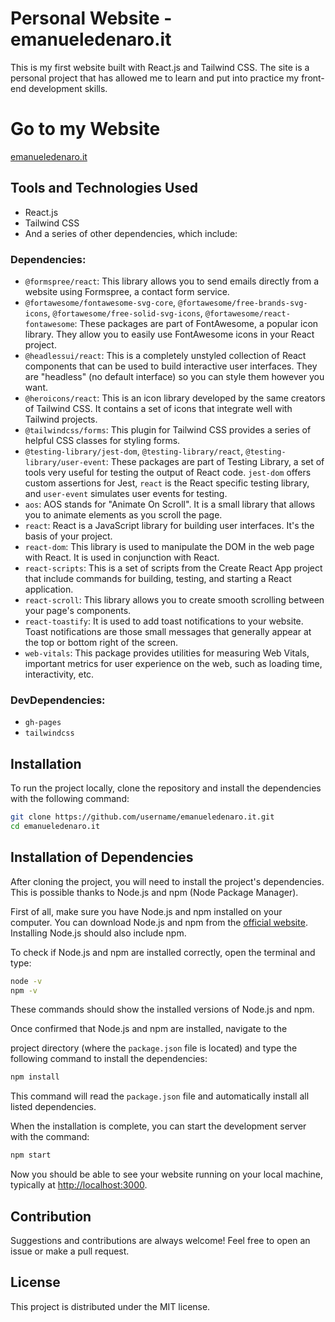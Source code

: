# Personal Website - emanueledenaro.it

This is my first website built with React.js and Tailwind CSS. The site is a personal project that has allowed me to learn and put into practice my front-end development skills.

# Go to my Website
[emanueledenaro.it](https://seriumtw.github.io/emanueledenaro.it/)

## Tools and Technologies Used

- React.js
- Tailwind CSS
- And a series of other dependencies, which include:

### Dependencies:

- `@formspree/react`: This library allows you to send emails directly from a website using Formspree, a contact form service.
- `@fortawesome/fontawesome-svg-core`, `@fortawesome/free-brands-svg-icons`, `@fortawesome/free-solid-svg-icons`, `@fortawesome/react-fontawesome`: These packages are part of FontAwesome, a popular icon library. They allow you to easily use FontAwesome icons in your React project.
- `@headlessui/react`: This is a completely unstyled collection of React components that can be used to build interactive user interfaces. They are "headless" (no default interface) so you can style them however you want.
- `@heroicons/react`: This is an icon library developed by the same creators of Tailwind CSS. It contains a set of icons that integrate well with Tailwind projects.
- `@tailwindcss/forms`: This plugin for Tailwind CSS provides a series of helpful CSS classes for styling forms.
- `@testing-library/jest-dom`, `@testing-library/react`, `@testing-library/user-event`: These packages are part of Testing Library, a set of tools very useful for testing the output of React code. `jest-dom` offers custom assertions for Jest, `react` is the React specific testing library, and `user-event` simulates user events for testing.
- `aos`: AOS stands for "Animate On Scroll". It is a small library that allows you to animate elements as you scroll the page.
- `react`: React is a JavaScript library for building user interfaces. It's the basis of your project.
- `react-dom`: This library is used to manipulate the DOM in the web page with React. It is used in conjunction with React.
- `react-scripts`: This is a set of scripts from the Create React App project that include commands for building, testing, and starting a React application.
- `react-scroll`: This library allows you to create smooth scrolling between your page's components.
- `react-toastify`: It is used to add toast notifications to your website. Toast notifications are those small messages that generally appear at the top or bottom right of the screen.
- `web-vitals`: This package provides utilities for measuring Web Vitals, important metrics for user experience on the web, such as loading time, interactivity, etc.

### DevDependencies:

- `gh-pages`
- `tailwindcss`

## Installation

To run the project locally, clone the repository and install the dependencies with the following command:

```bash
git clone https://github.com/username/emanueledenaro.it.git
cd emanueledenaro.it
```

## Installation of Dependencies

After cloning the project, you will need to install the project's dependencies. This is possible thanks to Node.js and npm (Node Package Manager).

First of all, make sure you have Node.js and npm installed on your computer. You can download Node.js and npm from the [official website](https://nodejs.org/). Installing Node.js should also include npm.

To check if Node.js and npm are installed correctly, open the terminal and type:

```bash
node -v
npm -v
```

These commands should show the installed versions of Node.js and npm.

Once confirmed that Node.js and npm are installed, navigate to the

project directory (where the `package.json` file is located) and type the following command to install the dependencies:

```bash
npm install
```

This command will read the `package.json` file and automatically install all listed dependencies.

When the installation is complete, you can start the development server with the command:

```bash
npm start
```

Now you should be able to see your website running on your local machine, typically at [http://localhost:3000](http://localhost:3000).

## Contribution

Suggestions and contributions are always welcome! Feel free to open an issue or make a pull request.

## License

This project is distributed under the MIT license.
